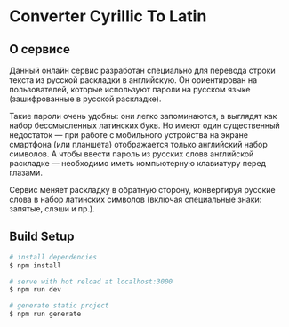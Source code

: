 # Converter Cyrillic To Latin

## О сервисе

Данный онлайн сервис разработан специально для перевода строки текста из русской раскладки в английскую.
Он ориентирован на пользователей, которые используют пароли на русском языке (зашифрованные в русской раскладке).

Такие пароли очень удобны: они легко запоминаются, а выглядят как набор бессмысленных латинских букв. Но имеют один существенный недостаток — при работе с мобильного устройства на экране смартфона (или планшета) отображается только английский набор символов. А чтобы ввести пароль из русских словв английской раскладке — необходимо иметь компьютерную клавиатуру перед глазами.

Сервис меняет раскладку в обратную сторону, конвертируя русские слова в набор латинских символов (включая специальные знаки: запятые, слэши и пр.).

## Build Setup

```bash
# install dependencies
$ npm install

# serve with hot reload at localhost:3000
$ npm run dev

# generate static project
$ npm run generate
```
